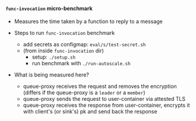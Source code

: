 #### `func-invocation` micro-benchmark

- Measures the time taken by a function to reply to a message 

- Steps to run `func-invocation` benchmark 
    - add secrets as configmap: `eval/s/test-secret.sh`
    - (from inside `func-invocation` dir)
        - setup: `./setup.sh`
        - run benchmark with `./run-autoscale.sh`

- What is being measured here?
    - queue-proxy receives the request and removes the encryption (differs if the queue-proxy is a `leader` or a `member`)
    - queue-proxy sends the request to user-container via attested TLS
    - queue-proxy receives the response from user-container, encrypts it with client's (or sink's) pk and send back the response